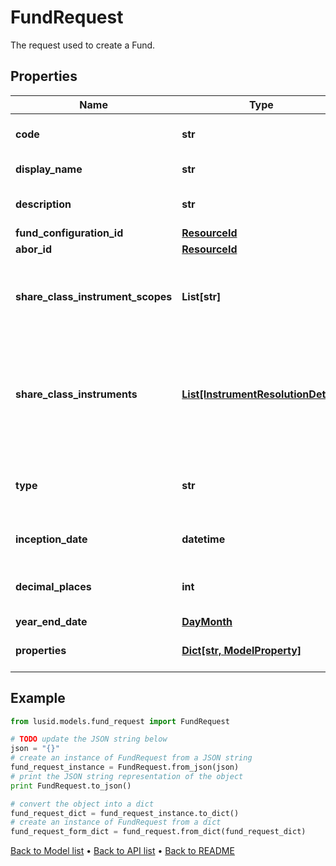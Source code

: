 # FundRequest

The request used to create a Fund.

## Properties
Name | Type | Description | Notes
------------ | ------------- | ------------- | -------------
**code** | **str** | The code given for the Fund. | 
**display_name** | **str** | The name of the Fund. | [optional] 
**description** | **str** | A description for the Fund. | [optional] 
**fund_configuration_id** | [**ResourceId**](ResourceId.md) |  | 
**abor_id** | [**ResourceId**](ResourceId.md) |  | 
**share_class_instrument_scopes** | **List[str]** | The scopes in which the instruments lie, currently limited to one. | [optional] 
**share_class_instruments** | [**List[InstrumentResolutionDetail]**](InstrumentResolutionDetail.md) | Details the user-provided instrument identifiers and the instrument resolved from them. | [optional] 
**type** | **str** | The type of fund; &#39;Standalone&#39;, &#39;Master&#39; or &#39;Feeder&#39; | 
**inception_date** | **datetime** | Inception date of the Fund | 
**decimal_places** | **int** | Number of decimal places for reporting | [optional] 
**year_end_date** | [**DayMonth**](DayMonth.md) |  | 
**properties** | [**Dict[str, ModelProperty]**](ModelProperty.md) | A set of properties for the Fund. | [optional] 

## Example

```python
from lusid.models.fund_request import FundRequest

# TODO update the JSON string below
json = "{}"
# create an instance of FundRequest from a JSON string
fund_request_instance = FundRequest.from_json(json)
# print the JSON string representation of the object
print FundRequest.to_json()

# convert the object into a dict
fund_request_dict = fund_request_instance.to_dict()
# create an instance of FundRequest from a dict
fund_request_form_dict = fund_request.from_dict(fund_request_dict)
```
[Back to Model list](../README.md#documentation-for-models) &#8226; [Back to API list](../README.md#documentation-for-api-endpoints) &#8226; [Back to README](../README.md)


